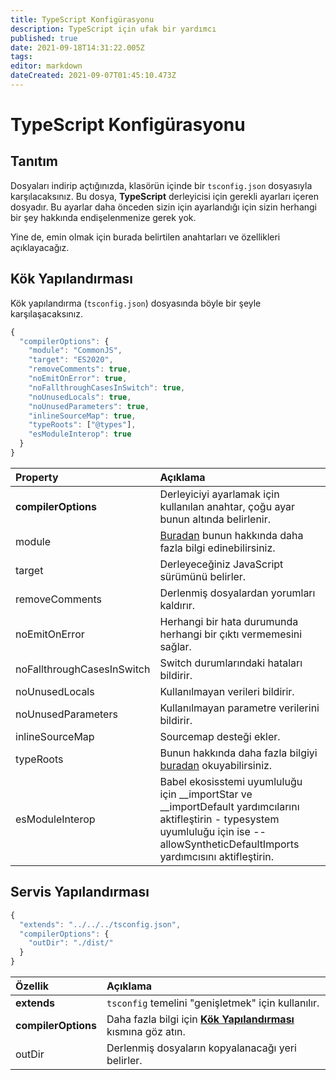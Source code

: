 ```yaml
---
title: TypeScript Konfigürasyonu
description: TypeScript için ufak bir yardımcı
published: true
date: 2021-09-18T14:31:22.005Z
tags:
editor: markdown
dateCreated: 2021-09-07T01:45:10.473Z
---
```


# TypeScript Konfigürasyonu

## Tanıtım

Dosyaları indirip açtığınızda, klasörün içinde bir `tsconfig.json` dosyasıyla karşılacaksınız. Bu dosya, **TypeScript** derleyicisi için gerekli ayarları içeren dosyadır. Bu ayarlar daha önceden sizin için ayarlandığı için sizin herhangi bir şey hakkında endişelenmenize gerek yok.

Yine de, emin olmak için burada belirtilen anahtarları ve özellikleri açıklayacağız.

## Kök Yapılandırması

Kök yapılandırma (`tsconfig.json`) dosyasında böyle bir şeyle karşılaşacaksınız.

```javascript
{
  "compilerOptions": {
    "module": "CommonJS",
    "target": "ES2020",
    "removeComments": true,
    "noEmitOnError": true,
    "noFallthroughCasesInSwitch": true,
    "noUnusedLocals": true,
    "noUnusedParameters": true,
    "inlineSourceMap": true,
    "typeRoots": ["@types"],
    "esModuleInterop": true
  }
}
```

| Property                   | Açıklama                                                                                                                                                                                       |
|:-------------------------- |:---------------------------------------------------------------------------------------------------------------------------------------------------------------------------------------------- |
| **compilerOptions**        | Derleyiciyi ayarlamak için kullanılan anahtar, çoğu ayar bunun altında belirlenir.                                                                                                             |
| module                     | [Buradan](https://www.typescriptlang.org/docs/handbook/modules.html) bunun hakkında daha fazla bilgi edinebilirsiniz.                                                                          |
| target                     | Derleyeceğiniz JavaScript sürümünü belirler.                                                                                                                                                   |
| removeComments             | Derlenmiş dosyalardan yorumları kaldırır.                                                                                                                                                      |
| noEmitOnError              | Herhangi bir hata durumunda herhangi bir çıktı vermemesini sağlar.                                                                                                                             |
| noFallthroughCasesInSwitch | Switch durumlarındaki hataları bildirir.                                                                                                                                                       |
| noUnusedLocals             | Kullanılmayan verileri bildirir.                                                                                                                                                               |
| noUnusedParameters         | Kullanılmayan parametre verilerini bildirir.                                                                                                                                                   |
| inlineSourceMap            | Sourcemap desteği ekler.                                                                                                                                                                       |
| typeRoots                  | Bunun hakkında daha fazla bilgiyi [buradan](https://www.typescriptlang.org/docs/handbook/tsconfig-json.html#types-typeroots-and-types) okuyabilirsiniz.                                        |
| esModuleInterop            | Babel ekosisstemi uyumluluğu için __importStar ve __importDefault yardımcılarını aktifleştirin - typesystem uyumluluğu için ise --allowSyntheticDefaultImports yardımcısını aktifleştirin. |

## Servis Yapılandırması

```javascript
{
  "extends": "../../../tsconfig.json",
  "compilerOptions": {
    "outDir": "./dist/"
  }
}
```

| Özellik             | Açıklama                                                                                                    |
|:------------------- |:----------------------------------------------------------------------------------------------------------- |
| **extends**         | `tsconfig` temelini "genişletmek" için kullanılır.                                                          |
| **compilerOptions** | Daha fazla bilgi için [**Kök Yapılandırması**](/dev/presence/tsconfig#root-configuration) kısmına göz atın. |
| outDir              | Derlenmiş dosyaların kopyalanacağı yeri belirler.                                                           |
